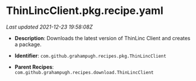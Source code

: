 # ThinLincClient.pkg.recipe.yaml

_Last updated 2021-12-23 19:58:08Z_

- **Description**: Downloads the latest version of ThinLinc Client and creates a package.

- **Identifier**: `com.github.grahampugh.recipes.pkg.ThinLincClient`

- **Parent Recipes**: `com.github.grahampugh.recipes.download.ThinLincClient`